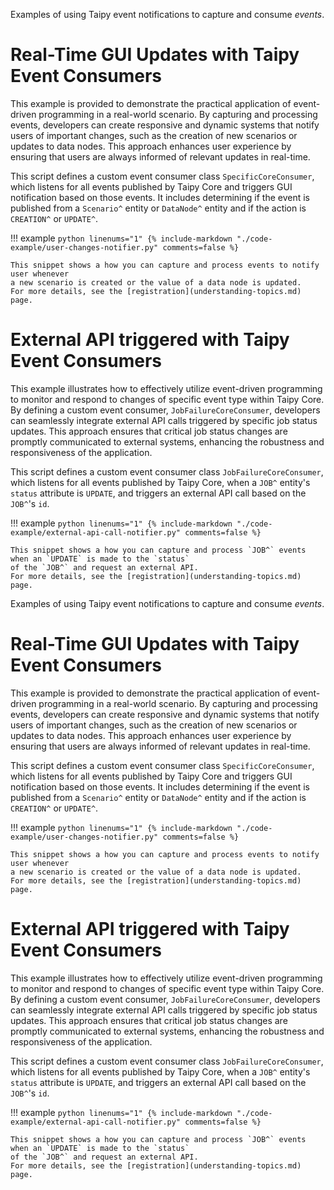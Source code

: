 Examples of using Taipy event notifications to capture and consume *events*.

# Real-Time GUI Updates with Taipy Event Consumers

This example is provided to demonstrate the practical application of event-driven programming in
a real-world scenario. By capturing and processing events, developers can create responsive and
dynamic systems that notify users of important changes, such as the creation of new scenarios or
updates to data nodes. This approach enhances user experience by ensuring that users are always
informed of relevant updates in real-time.

This script defines a custom event consumer class `SpecificCoreConsumer`, which listens
for all events published by Taipy Core and triggers GUI notification based on those events.
It includes determining if the event is published from a `Scenario^` entity or `DataNode^` entity
and if the action is `CREATION^` or `UPDATE^`.

!!! example
    ```python linenums="1"
    {%
    include-markdown "./code-example/user-changes-notifier.py"
    comments=false
     %}
    ```

    This snippet shows a how you can capture and process events to notify user whenever
    a new scenario is created or the value of a data node is updated.
    For more details, see the [registration](understanding-topics.md) page.

# External API triggered with Taipy Event Consumers

This example illustrates how to effectively utilize event-driven programming to monitor and
respond to changes of specific event type within Taipy Core. By defining a custom event consumer,
`JobFailureCoreConsumer`, developers can seamlessly integrate external API calls triggered
by specific job status updates. This approach ensures that critical job status changes are promptly
communicated to external systems, enhancing the robustness and responsiveness of the application.

This script defines a custom event consumer class `JobFailureCoreConsumer`, which listens
for all events published by Taipy Core, when a `JOB^` entity's `status` attribute is `UPDATE`,
and triggers an external API call based on the `JOB^`'s `id`.

!!! example
    ```python linenums="1"
    {%
    include-markdown "./code-example/external-api-call-notifier.py"
    comments=false
     %}
    ```

    This snippet shows a how you can capture and process `JOB^` events when an `UPDATE` is made to the `status`
    of the `JOB^` and request an external API.
    For more details, see the [registration](understanding-topics.md) page.
Examples of using Taipy event notifications to capture and consume *events*.

# Real-Time GUI Updates with Taipy Event Consumers

This example is provided to demonstrate the practical application of event-driven programming in
a real-world scenario. By capturing and processing events, developers can create responsive and
dynamic systems that notify users of important changes, such as the creation of new scenarios or
updates to data nodes. This approach enhances user experience by ensuring that users are always
informed of relevant updates in real-time.

This script defines a custom event consumer class `SpecificCoreConsumer`, which listens
for all events published by Taipy Core and triggers GUI notification based on those events.
It includes determining if the event is published from a `Scenario^` entity or `DataNode^` entity
and if the action is `CREATION^` or `UPDATE^`.

!!! example
    ```python linenums="1"
    {%
    include-markdown "./code-example/user-changes-notifier.py"
    comments=false
     %}
    ```

    This snippet shows a how you can capture and process events to notify user whenever
    a new scenario is created or the value of a data node is updated.
    For more details, see the [registration](understanding-topics.md) page.

# External API triggered with Taipy Event Consumers

This example illustrates how to effectively utilize event-driven programming to monitor and
respond to changes of specific event type within Taipy Core. By defining a custom event consumer,
`JobFailureCoreConsumer`, developers can seamlessly integrate external API calls triggered
by specific job status updates. This approach ensures that critical job status changes are promptly
communicated to external systems, enhancing the robustness and responsiveness of the application.

This script defines a custom event consumer class `JobFailureCoreConsumer`, which listens
for all events published by Taipy Core, when a `JOB^` entity's `status` attribute is `UPDATE`,
and triggers an external API call based on the `JOB^`'s `id`.

!!! example
    ```python linenums="1"
    {%
    include-markdown "./code-example/external-api-call-notifier.py"
    comments=false
     %}
    ```

    This snippet shows a how you can capture and process `JOB^` events when an `UPDATE` is made to the `status`
    of the `JOB^` and request an external API.
    For more details, see the [registration](understanding-topics.md) page.

